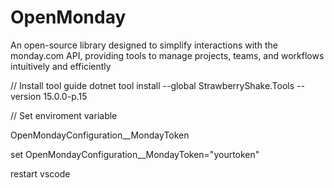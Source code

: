# OpenMonday
An open-source library designed to simplify interactions with the monday.com API, providing tools to manage projects, teams, and workflows intuitively and efficiently



// Install tool guide
dotnet tool install --global StrawberryShake.Tools --version 15.0.0-p.15

// Set enviroment variable 

OpenMondayConfiguration__MondayToken


set OpenMondayConfiguration__MondayToken="yourtoken"

restart vscode